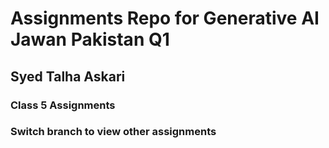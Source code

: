 # Assignments Repo for Generative AI Jawan Pakistan Q1
## Syed Talha Askari

### Class 5 Assignments

### Switch branch to view other assignments
